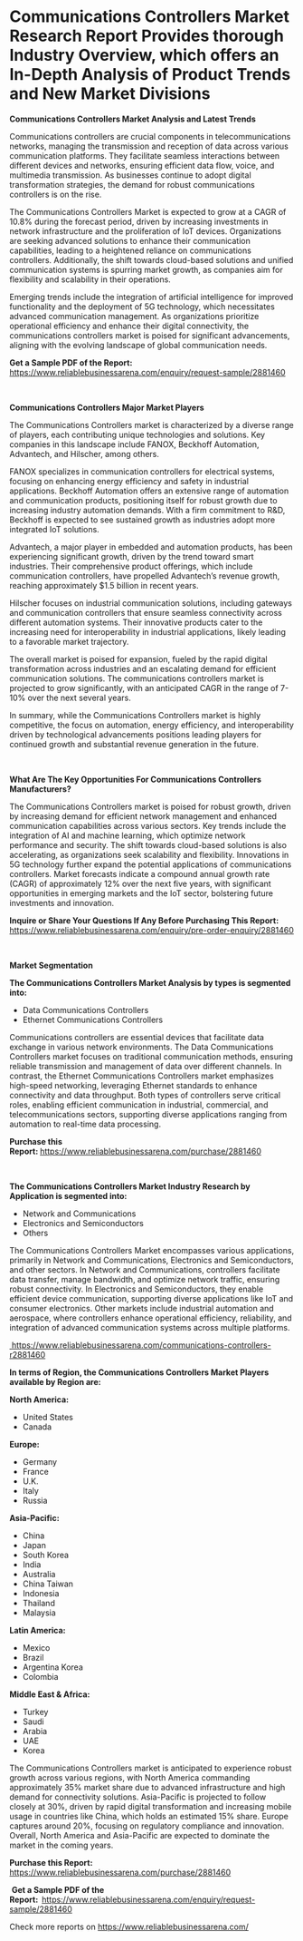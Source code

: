 <p><h1>Communications Controllers Market Research Report Provides thorough Industry Overview, which offers an In-Depth Analysis of Product Trends and New Market Divisions</h1></p><p><strong>Communications Controllers Market Analysis and Latest Trends</strong></p>
<p><p>Communications controllers are crucial components in telecommunications networks, managing the transmission and reception of data across various communication platforms. They facilitate seamless interactions between different devices and networks, ensuring efficient data flow, voice, and multimedia transmission. As businesses continue to adopt digital transformation strategies, the demand for robust communications controllers is on the rise.</p><p>The Communications Controllers Market is expected to grow at a CAGR of 10.8% during the forecast period, driven by increasing investments in network infrastructure and the proliferation of IoT devices. Organizations are seeking advanced solutions to enhance their communication capabilities, leading to a heightened reliance on communications controllers. Additionally, the shift towards cloud-based solutions and unified communication systems is spurring market growth, as companies aim for flexibility and scalability in their operations.</p><p>Emerging trends include the integration of artificial intelligence for improved functionality and the deployment of 5G technology, which necessitates advanced communication management. As organizations prioritize operational efficiency and enhance their digital connectivity, the communications controllers market is poised for significant advancements, aligning with the evolving landscape of global communication needs.</p></p>
<p><strong>Get a Sample PDF of the Report:&nbsp;</strong> <a href="https://www.reliablebusinessarena.com/enquiry/request-sample/2881460?utm_campaign=2942&utm_medium=2&utm_source=Github&utm_content=ia&utm_term=12032025&utm_id=communications-controllers">https://www.reliablebusinessarena.com/enquiry/request-sample/2881460</a></p>
<p>&nbsp;</p>
<p><strong>Communications Controllers Major Market Players</strong></p>
<p><p>The Communications Controllers market is characterized by a diverse range of players, each contributing unique technologies and solutions. Key companies in this landscape include FANOX, Beckhoff Automation, Advantech, and Hilscher, among others. </p><p>FANOX specializes in communication controllers for electrical systems, focusing on enhancing energy efficiency and safety in industrial applications. Beckhoff Automation offers an extensive range of automation and communication products, positioning itself for robust growth due to increasing industry automation demands. With a firm commitment to R&D, Beckhoff is expected to see sustained growth as industries adopt more integrated IoT solutions.</p><p>Advantech, a major player in embedded and automation products, has been experiencing significant growth, driven by the trend toward smart industries. Their comprehensive product offerings, which include communication controllers, have propelled Advantech’s revenue growth, reaching approximately $1.5 billion in recent years.</p><p>Hilscher focuses on industrial communication solutions, including gateways and communication controllers that ensure seamless connectivity across different automation systems. Their innovative products cater to the increasing need for interoperability in industrial applications, likely leading to a favorable market trajectory.</p><p>The overall market is poised for expansion, fueled by the rapid digital transformation across industries and an escalating demand for efficient communication solutions. The communications controllers market is projected to grow significantly, with an anticipated CAGR in the range of 7-10% over the next several years.</p><p>In summary, while the Communications Controllers market is highly competitive, the focus on automation, energy efficiency, and interoperability driven by technological advancements positions leading players for continued growth and substantial revenue generation in the future.</p></p>
<p>&nbsp;</p>
<p><strong>What Are The Key Opportunities For Communications Controllers Manufacturers?</strong></p>
<p><p>The Communications Controllers market is poised for robust growth, driven by increasing demand for efficient network management and enhanced communication capabilities across various sectors. Key trends include the integration of AI and machine learning, which optimize network performance and security. The shift towards cloud-based solutions is also accelerating, as organizations seek scalability and flexibility. Innovations in 5G technology further expand the potential applications of communications controllers. Market forecasts indicate a compound annual growth rate (CAGR) of approximately 12% over the next five years, with significant opportunities in emerging markets and the IoT sector, bolstering future investments and innovation.</p></p>
<p><strong>Inquire or Share Your Questions If Any Before Purchasing This Report:</strong> <a href="https://www.reliablebusinessarena.com/enquiry/pre-order-enquiry/2881460?utm_campaign=2942&utm_medium=2&utm_source=Github&utm_content=ia&utm_term=12032025&utm_id=communications-controllers">https://www.reliablebusinessarena.com/enquiry/pre-order-enquiry/2881460</a></p>
<p>&nbsp;</p>
<p><strong>Market Segmentation</strong></p>
<p><strong>The Communications Controllers Market Analysis by types is segmented into:</strong></p>
<p><ul><li>Data Communications Controllers</li><li>Ethernet Communications Controllers</li></ul></p>
<p><p>Communications controllers are essential devices that facilitate data exchange in various network environments. The Data Communications Controllers market focuses on traditional communication methods, ensuring reliable transmission and management of data over different channels. In contrast, the Ethernet Communications Controllers market emphasizes high-speed networking, leveraging Ethernet standards to enhance connectivity and data throughput. Both types of controllers serve critical roles, enabling efficient communication in industrial, commercial, and telecommunications sectors, supporting diverse applications ranging from automation to real-time data processing.</p></p>
<p><strong>Purchase this Report:&nbsp;</strong><a href="https://www.reliablebusinessarena.com/purchase/2881460?utm_campaign=2942&utm_medium=2&utm_source=Github&utm_content=ia&utm_term=12032025&utm_id=communications-controllers">https://www.reliablebusinessarena.com/purchase/2881460</a></p>
<p>&nbsp;</p>
<p><strong>The Communications Controllers Market Industry Research by Application is segmented into:</strong></p>
<p><ul><li>Network and Communications</li><li>Electronics and Semiconductors</li><li>Others</li></ul></p>
<p><p>The Communications Controllers Market encompasses various applications, primarily in Network and Communications, Electronics and Semiconductors, and other sectors. In Network and Communications, controllers facilitate data transfer, manage bandwidth, and optimize network traffic, ensuring robust connectivity. In Electronics and Semiconductors, they enable efficient device communication, supporting diverse applications like IoT and consumer electronics. Other markets include industrial automation and aerospace, where controllers enhance operational efficiency, reliability, and integration of advanced communication systems across multiple platforms.</p></p>
<p><a href="https://www.reliablebusinessarena.com/communications-controllers-r2881460?utm_campaign=2942&utm_medium=2&utm_source=Github&utm_content=ia&utm_term=12032025&utm_id=communications-controllers">&nbsp;https://www.reliablebusinessarena.com/communications-controllers-r2881460</a></p>
<p><strong>In terms of Region, the Communications Controllers Market Players available by Region are:</strong></p>
<p>
    <p> <strong> North America: </strong>
        <ul>
            <li>United States</li>
            <li>Canada</li>
        </ul>
        </p> 
    <p> <strong> Europe: </strong>
        <ul>
            <li>Germany</li>
            <li>France</li>
            <li>U.K.</li>
            <li>Italy</li>
            <li>Russia</li>
        </ul>
        </p> 
    <p> <strong> Asia-Pacific: </strong>
        <ul>
            <li>China</li>
            <li>Japan</li>
            <li>South Korea</li>
            <li>India</li>
            <li>Australia</li>
            <li>China Taiwan</li>
            <li>Indonesia</li>
            <li>Thailand</li>
            <li>Malaysia</li>
        </ul>
        </p> 
    <p> <strong> Latin America: </strong>
        <ul>
            <li>Mexico</li>
            <li>Brazil</li>
            <li>Argentina Korea</li>
            <li>Colombia</li>
        </ul>
        </p> 
    <p> <strong> Middle East & Africa: </strong>
        <ul>
            <li>Turkey</li>
            <li>Saudi</li>
            <li>Arabia</li>
            <li>UAE</li>
            <li>Korea</li>
        </ul>
    </p>
    </p>
<p><p>The Communications Controllers market is anticipated to experience robust growth across various regions, with North America commanding approximately 35% market share due to advanced infrastructure and high demand for connectivity solutions. Asia-Pacific is projected to follow closely at 30%, driven by rapid digital transformation and increasing mobile usage in countries like China, which holds an estimated 15% share. Europe captures around 20%, focusing on regulatory compliance and innovation. Overall, North America and Asia-Pacific are expected to dominate the market in the coming years.</p></p>
<p><strong>Purchase this Report: </strong><a href="https://www.reliablebusinessarena.com/purchase/2881460?utm_campaign=2942&utm_medium=2&utm_source=Github&utm_content=ia&utm_term=12032025&utm_id=communications-controllers">https://www.reliablebusinessarena.com/purchase/2881460</a></p>
<p>&nbsp;<strong>Get a Sample PDF of the Report:&nbsp;&nbsp;</strong><a href="https://www.reliablebusinessarena.com/enquiry/request-sample/2881460?utm_campaign=2942&utm_medium=2&utm_source=Github&utm_content=ia&utm_term=12032025&utm_id=communications-controllers">https://www.reliablebusinessarena.com/enquiry/request-sample/2881460</a></p>
<p><strong></strong></p>
<p>Check more reports on <a href="https://www.reliablebusinessarena.com/?utm_campaign=2942&utm_medium=2&utm_source=Github&utm_content=ia&utm_term=12032025&utm_id=communications-controllers">https://www.reliablebusinessarena.com/</a></p>